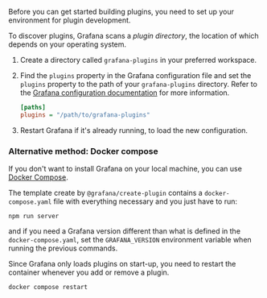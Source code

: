 Before you can get started building plugins, you need to set up your environment for plugin development.

To discover plugins, Grafana scans a _plugin directory_, the location of which depends on your operating system.

1. Create a directory called `grafana-plugins` in your preferred workspace.

1. Find the `plugins` property in the Grafana configuration file and set the `plugins` property to the path of your `grafana-plugins` directory. Refer to the [Grafana configuration documentation](https://grafana.com/docs/grafana/latest/installation/configuration/#plugins) for more information.

   ```ini
   [paths]
   plugins = "/path/to/grafana-plugins"
   ```

1. Restart Grafana if it's already running, to load the new configuration.

### Alternative method: Docker compose

If you don't want to install Grafana on your local machine, you can use [Docker Compose](https://docs.docker.com/compose).

The template create by `@grafana/create-plugin` contains a `docker-compose.yaml` file with everything necessary and you just have to run:

```
npm run server
```

and if you need a Grafana version different than what is defined in the `docker-compose.yaml`, set the `GRAFANA_VERSION` environment variable when running
the previous commands.


Since Grafana only loads plugins on start-up, you need to restart the container whenever you add or remove a plugin.

```
docker compose restart
```
